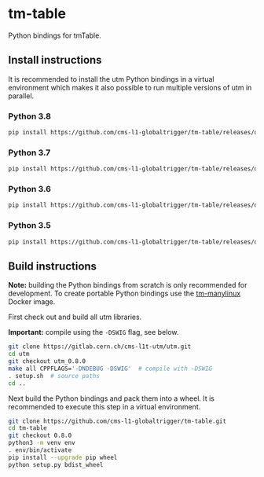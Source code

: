 # tm-table

Python bindings for tmTable.

## Install instructions

It is recommended to install the utm Python bindings in a virtual environment
which makes it also possible to run multiple versions of utm in parallel.


### Python 3.8

```bash
pip install https://github.com/cms-l1-globaltrigger/tm-table/releases/download/0.8.0/tm_table-0.8.0-cp38-cp38-manylinux1_x86_64.whl
```

### Python 3.7

```bash
pip install https://github.com/cms-l1-globaltrigger/tm-table/releases/download/0.8.0/tm_table-0.8.0-cp37-cp37m-manylinux1_x86_64.whl
```

### Python 3.6

```bash
pip install https://github.com/cms-l1-globaltrigger/tm-table/releases/download/0.8.0/tm_table-0.8.0-cp36-cp36m-manylinux1_x86_64.whl
```

### Python 3.5

```bash
pip install https://github.com/cms-l1-globaltrigger/tm-table/releases/download/0.8.0/tm_table-0.8.0-cp35-cp35m-manylinux1_x86_64.whl
```

## Build instructions

**Note:** building the Python bindings from scratch is only recommended for
development. To create portable Python bindings use the [tm-manylinux](https://github.com/cms-l1-globaltrigger/tm-manylinux) Docker image.

First check out and build all utm libraries.

**Important:** compile using the `-DSWIG` flag, see below.

```bash
git clone https://gitlab.cern.ch/cms-l1t-utm/utm.git
cd utm
git checkout utm_0.8.0
make all CPPFLAGS='-DNDEBUG -DSWIG'  # compile with -DSWIG
. setup.sh  # source paths
cd ..
```

Next build the Python bindings and pack them into a wheel. It is recommended to execute this step in a virtual environment.

```bash
git clone https://github.com/cms-l1-globaltrigger/tm-table.git
cd tm-table
git checkout 0.8.0
python3 -m venv env
. env/bin/activate
pip install --upgrade pip wheel
python setup.py bdist_wheel
```
